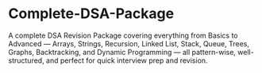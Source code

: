 # Complete-DSA-Package
A complete DSA Revision Package covering everything from Basics to Advanced — Arrays, Strings, Recursion, Linked List, Stack, Queue, Trees, Graphs, Backtracking, and Dynamic Programming — all pattern-wise, well-structured, and perfect for quick interview prep and revision.
